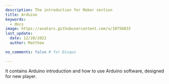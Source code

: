 ```yaml
---
description: The introduction for Maker section
title: Arduino
keywords:
  - docs
image: https://avatars.githubusercontent.com/u/10758833
last_update:
  date: 12/20/2022
  author: Matthew

no_comments: false # for Disqus

---
```


It contains Arduino introduction and how to use Arduino software, designed for new player.
